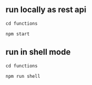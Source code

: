 ## run locally as rest api

`cd functions`

`npm start`

## run in shell mode

`cd functions`

`npm run shell`
